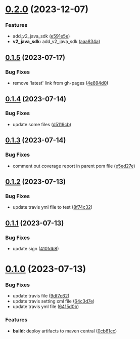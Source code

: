 # [0.2.0](https://github.com/IBM/watsonxdata-java-sdk/compare/0.1.5...0.2.0) (2023-12-07)


### Features

* add_v2_java_sdk ([e591e5e](https://github.com/IBM/watsonxdata-java-sdk/commit/e591e5e6c2282ce35f3f98dd4f42f4901fb5b9f8))
* **v2_java_sdk:** add_v2_java_sdk ([aaa834a](https://github.com/IBM/watsonxdata-java-sdk/commit/aaa834a1d4339675e19b22e3e4de7ca697abd46a))

## [0.1.5](https://github.com/IBM/watsonxdata-java-sdk/compare/0.1.4...0.1.5) (2023-07-17)


### Bug Fixes

* remove 'latest' link from gh-pages ([4e894d0](https://github.com/IBM/watsonxdata-java-sdk/commit/4e894d049d541c373c0ac00d28cb7a35639aaa00))

## [0.1.4](https://github.com/IBM/watsonxdata-java-sdk/compare/0.1.3...0.1.4) (2023-07-14)


### Bug Fixes

* update some files ([d5119cb](https://github.com/IBM/watsonxdata-java-sdk/commit/d5119cb73898254c8cfe5dcbaaf913e92ad923a7))

## [0.1.3](https://github.com/IBM/watsonxdata-java-sdk/compare/0.1.2...0.1.3) (2023-07-14)


### Bug Fixes

* comment out coverage report in parent pom file ([e5ed27e](https://github.com/IBM/watsonxdata-java-sdk/commit/e5ed27e0939ff689316f9275a5690e521ce61f1b))

## [0.1.2](https://github.com/IBM/watsonxdata-java-sdk/compare/0.1.1...0.1.2) (2023-07-13)


### Bug Fixes

* update travis yml file to test ([8f74c32](https://github.com/IBM/watsonxdata-java-sdk/commit/8f74c32a006bbc37d9e49bdb03cae7a55328e078))

## [0.1.1](https://github.com/IBM/watsonxdata-java-sdk/compare/0.1.0...0.1.1) (2023-07-13)


### Bug Fixes

* update sign ([410fdb8](https://github.com/IBM/watsonxdata-java-sdk/commit/410fdb81bc7b2ce66624d377cbeb7f68ea8923ac))

# [0.1.0](https://github.com/IBM/watsonxdata-java-sdk/compare/v0.0.1...0.1.0) (2023-07-13)


### Bug Fixes

* update travis file ([9df7c62](https://github.com/IBM/watsonxdata-java-sdk/commit/9df7c62bb186b799852a98bbe90c51bbae0214ef))
* update travis setting xml file ([64c3d7e](https://github.com/IBM/watsonxdata-java-sdk/commit/64c3d7e2cd3708145a6e0c32ff96e923b19a1f08))
* update travis yml file ([6415d0b](https://github.com/IBM/watsonxdata-java-sdk/commit/6415d0bfb977ec4ba2f86f1bd2a7e9ab0227e30a))


### Features

* **build:** deploy artifacts to maven central ([0cb61cc](https://github.com/IBM/watsonxdata-java-sdk/commit/0cb61cc6d40e4c2ad57b380aaf7d3769d06106bd))

